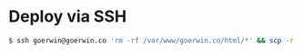 # Deploy via SSH

```sh
$ ssh goerwin@goerwin.co 'rm -rf /var/www/goerwin.co/html/*' && scp -r ./dist/* goerwin@goerwin.co:/var/www/goerwin.co/html
```